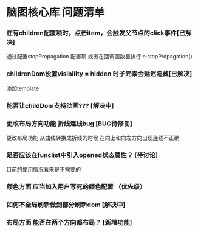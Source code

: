 # 脑图核心库 问题清单
### 在有children配置项时，点击item，会触发父节点的click事件[已解决]
通过配置stopPropagation 配置项 或者在回调函数里执行 e.stopPropagation()
### childrenDom设置visibility = hidden 时子元素会延迟隐藏[已解决]
添加template

### 能否让childDom支持动画??? [解决中]

### 更改布局方向功能 折线连线bug [BUG待修复]
更改布局功能 从曲线转换成折线的时候 在向上和向左方向出现连线不正确 

### 是否应该在funclist中引入opened状态属性？ [待讨论]
目前的使用情况看来是不需要的
### 颜色方面 应当加入用户写死的颜色配置 （优先级）

### 如何不全局刷新做到部分刷新dom [解决中]

### 布局方面 能否在两个方向都布局？ [新增功能]